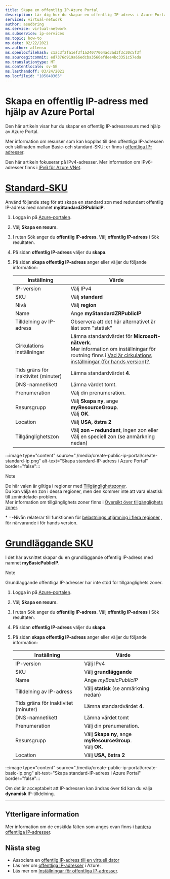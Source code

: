 ```yaml
---
title: Skapa en offentlig IP-Azure Portal
description: Lär dig hur du skapar en offentlig IP-adress i Azure Portal
services: virtual-network
author: asudbring
ms.service: virtual-network
ms.subservice: ip-services
ms.topic: how-to
ms.date: 02/22/2021
ms.author: allensu
ms.openlocfilehash: c1ac3f2fa1ef3f1a24077064ad3ad3f3c30c5f3f
ms.sourcegitcommit: ed7376d919a66edcba3566efdee4bc3351c57eda
ms.translationtype: MT
ms.contentlocale: sv-SE
ms.lasthandoff: 03/24/2021
ms.locfileid: "105048365"
---
```

# <a name="create-a-public-ip-address-using-the-azure-portal"></a>Skapa en offentlig IP-adress med hjälp av Azure Portal

Den här artikeln visar hur du skapar en offentlig IP-adressresurs med hjälp av Azure Portal. 

Mer information om resurser som kan kopplas till den offentliga IP-adressen och skillnaden mellan Basic-och standard-SKU: er finns i [offentliga IP-adresser](./public-ip-addresses.md). 

Den här artikeln fokuserar på IPv4-adresser. Mer information om IPv6-adresser finns i [IPv6 för Azure VNet](./ipv6-overview.md).

# <a name="standard-sku"></a>[**Standard-SKU**](#tab/option-create-public-ip-standard-zones)

Använd följande steg för att skapa en standard zon med redundant offentlig IP-adress med namnet **myStandardZRPublicIP**.

1. Logga in på [Azure-portalen](https://portal.azure.com/).
2. Välj **Skapa en resurs**. 
3. I rutan Sök anger du **offentlig IP-adress**. Välj **offentlig IP-adress** i Sök resultaten.
4. På sidan **offentlig IP-adress** väljer du **skapa**.
5. På sidan **skapa offentlig IP-adress** anger eller väljer du följande information: 

    | Inställning                 | Värde                       |
    | ---                     | ---                         |
    | IP-version              | Välj IPv4                 |    
    | SKU                     | Välj **standard**         |
    | Nivå                   | Välj **region**         |
    | Name                    | Ange **myStandardZRPublicIP**          |
    | Tilldelning av IP-adress   | Observera att det här alternativet är låst som "statisk"                                        |
    | Cirkulations inställningar      | Lämna standardvärdet för **Microsoft-nätverk**. </br> Mer information om inställningar för routning finns i [Vad är cirkulations inställningar (för hands version)?](./routing-preference-overview.md). |
    | Tids gräns för inaktivitet (minuter)  | Lämna standardvärdet **4**.        |
    | DNS-namnetikett          | Lämna värdet tomt.    |
    | Prenumeration            | Välj din prenumeration.   |
    | Resursgrupp          | Välj **Skapa ny**, ange **myResourceGroup**. </br> Välj **OK**. |
    | Location                | Välj **USA, östra 2**      |
    | Tillgänglighetszon       | Välj **zon – redundant**, ingen zon eller Välj en speciell zon (se anmärkning nedan) |

:::image type="content" source="./media/create-public-ip-portal/create-standard-ip.png" alt-text="Skapa standard-IP-adress i Azure Portal" border="false":::

> [!NOTE]
> De här valen är giltiga i regioner med [Tillgänglighetszoner](../availability-zones/az-overview.md?toc=%2fazure%2fvirtual-network%2ftoc.json#availability-zones). </br>
Du kan välja en zon i dessa regioner, men den kommer inte att vara elastisk till zonindelade-problem. </br> Mer information om tillgänglighets zoner finns i [Översikt över tillgänglighets zoner](../availability-zones/az-overview.md).

\* =-Nivån relaterar till funktionen för [belastnings utjämning i flera regioner](../load-balancer/cross-region-overview.md) , för närvarande i för hands version.

# <a name="basic-sku"></a>[**Grundläggande SKU**](#tab/option-create-public-ip-basic)

I det här avsnittet skapar du en grundläggande offentlig IP-adress med namnet **myBasicPublicIP**. 

> [!NOTE]
> Grundläggande offentliga IP-adresser har inte stöd för tillgänglighets zoner.

1. Logga in på [Azure-portalen](https://portal.azure.com/).
2. Välj **Skapa en resurs**. 
3. I rutan Sök anger du **offentlig IP-adress**. Välj **offentlig IP-adress** i Sök resultaten.
4. På sidan **offentlig IP-adress** väljer du **skapa**.
5. På sidan **skapa offentlig IP-adress** anger eller väljer du följande information: 

    | Inställning                 | Värde                       |
    | ---                     | ---                         |
    | IP-version              | Välj IPv4                 |    
    | SKU                     | Välj **grundläggande**         |
    | Name                    | Ange *myBasicPublicIP*          |
    | Tilldelning av IP-adress   | Välj **statisk** (se anmärkning nedan)                                     |
    | Tids gräns för inaktivitet (minuter)  | Lämna standardvärdet **4**.       |
    | DNS-namnetikett          | Lämna värdet tomt    |
    | Prenumeration            | Välj din prenumeration.   |
    | Resursgrupp          | Välj **Skapa ny**, ange **myResourceGroup**. </br> Välj **OK**. |
    | Location                | Välj **USA, östra 2**      |

:::image type="content" source="./media/create-public-ip-portal/create-basic-ip.png" alt-text="Skapa standard-IP-adress i Azure Portal" border="false":::

Om det är acceptabelt att IP-adressen kan ändras över tid kan du välja **dynamisk** IP-tilldelning.

---

## <a name="additional-information"></a>Ytterligare information 

Mer information om de enskilda fälten som anges ovan finns i [hantera offentliga IP-adresser](./virtual-network-public-ip-address.md#create-a-public-ip-address).

## <a name="next-steps"></a>Nästa steg
- Associera en [offentlig IP-adress till en virtuell dator](./associate-public-ip-address-vm.md#azure-portal)
- Läs mer om [offentliga IP-adresser](./public-ip-addresses.md#public-ip-addresses) i Azure.
- Läs mer om [Inställningar för offentliga IP-adresser](virtual-network-public-ip-address.md#create-a-public-ip-address).